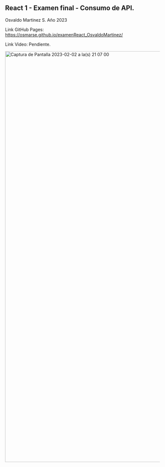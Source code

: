 ## React 1 - Examen final - Consumo de API.

Osvaldo Martinez S. Año 2023

Link GitHub Pages: https://osmarse.github.io/examenReact_OsvaldoMartinez/

Link Video: Pendiente.

<img width="1336" alt="Captura de Pantalla 2023-02-02 a la(s) 21 07 00" src="https://user-images.githubusercontent.com/48747717/216479317-da8f72cf-0b2c-4b2a-b99b-73ad316568c3.png">

